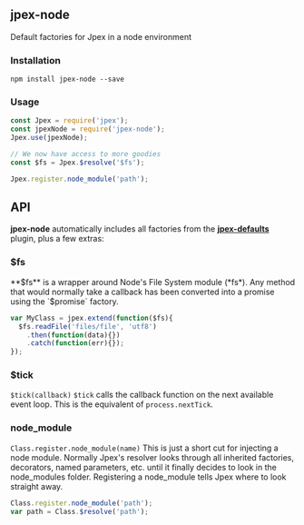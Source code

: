 ## jpex-node
Default factories for Jpex in a node environment

### Installation
`npm install jpex-node --save`

### Usage  
```javascript
const Jpex = require('jpex');
const jpexNode = require('jpex-node');
Jpex.use(jpexNode);

// We now have access to more goodies
const $fs = Jpex.$resolve('$fs');

Jpex.register.node_module('path');
```

## API
**jpex-node** automatically includes all factories from the [**jpex-defaults**](/plugins/jpex-defaults) plugin, plus a few extras:

### $fs
**$fs** is a wrapper around Node's File System module (*fs*).
Any method that would normally take a callback has been converted into a promise using the `$promise` factory.

```javascript
var MyClass = jpex.extend(function($fs){
  $fs.readFile('files/file', 'utf8')
    .then(function(data){})
    .catch(function(err){});
});
```

### $tick
`$tick(callback)`
`$tick` calls the callback function on the next available event loop. This is the equivalent of `process.nextTick`.

### node_module
`Class.register.node_module(name)`
This is just a short cut for injecting a node module. Normally Jpex's resolver looks through all inherited factories, decorators, named parameters, etc. until it finally decides to look in the node_modules folder. Registering a node_module tells Jpex where to look straight away.
```javascript
Class.register.node_module('path');
var path = Class.$resolve('path');
```
